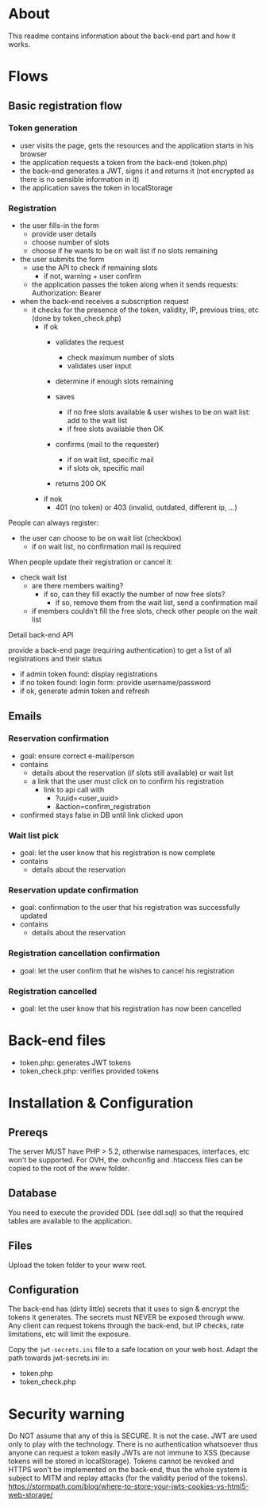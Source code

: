 # About
This readme contains information about the back-end part and how it works.

# Flows

## Basic registration flow

### Token generation
* user visits the page, gets the resources and the application starts in his browser
* the application requests a token from the back-end (token.php)
* the back-end generates a JWT, signs it and returns it (not encrypted as there is no sensible information in it)
* the application saves the token in localStorage

### Registration
* the user fills-in the form
  * provide user details
  * choose number of slots
  * choose if he wants to be on wait list if no slots remaining  
* the user submits the form
  * use the API to check if remaining slots
    * if not, warning + user confirm
  * the application passes the token along when it sends requests: Authorization: Bearer <token>
* when the back-end receives a subscription request
  * it checks for the presence of the token, validity, IP, previous tries, etc (done by token_check.php)
    * if ok
      * validates the request
        * check maximum number of slots
        * validates user input
      * determine if enough slots remaining
      
      * saves
        * if no free slots available & user wishes to be on wait list: add to the wait list
        * if free slots available then OK
      * confirms (mail to the requester)
        * if on wait list, specific mail
        * if slots ok, specific mail
      * returns 200 OK
    * if nok
      * 401 (no token) or 403 (invalid, outdated, different ip, ...)


People can always register:
* the user can choose to be on wait list (checkbox)
  * if on wait list, no confirmation mail is required

When people update their registration or cancel it:
* check wait list
  * are there members waiting?
    * if so, can they fill exactly the number of now free slots?
      * if so, remove them from the wait list, send a confirmation mail
  * if members couldn't fill the free slots, check other people on the wait list

Detail back-end API


provide a back-end page (requiring authentication) to get a list of all registrations and their status
* if admin token found: display registrations
* if no token found: login form: provide username/password
* if ok, generate admin token and refresh








## Emails
### Reservation confirmation
* goal: ensure correct e-mail/person
* contains
  * details about the reservation (if slots still available) or wait list
  * a link that the user must click on to confirm his registration
    * link to api call with
      * ?uuid=<user_uuid>
      * &action=confirm_registration
* confirmed stays false in DB until link clicked upon

### Wait list pick
* goal: let the user know that his registration is now complete
* contains
  * details about the reservation

### Reservation update confirmation
* goal: confirmation to the user that his registration was successfully updated
* contains
  * details about the reservation

### Registration cancellation confirmation
* goal: let the user confirm that he wishes to cancel his registration

### Registration cancelled
* goal: let the user know that his registration has now been cancelled


# Back-end files
* token.php: generates JWT tokens
* token_check.php: verifies provided tokens

# Installation & Configuration

## Prereqs
The server MUST have PHP > 5.2, otherwise namespaces, interfaces, etc won't be supported.
For OVH, the .ovhconfig and .htaccess files can be copied to the root of the www folder.

## Database
You need to execute the provided DDL (see ddl.sql) so that the required tables are available to the application.

## Files
Upload the token folder to your www root.

## Configuration
The back-end has (dirty little) secrets that it uses to sign & encrypt the tokens it generates. The secrets must NEVER be exposed through www.
Any client can request tokens through the back-end, but IP checks, rate limitations, etc will limit the exposure.

Copy the `jwt-secrets.ini` file to a safe location on your web host.
Adapt the path towards jwt-secrets.ini in:
* token.php
* token_check.php

# Security warning
Do NOT assume that any of this is SECURE. It is not the case. JWT are used only to play with the technology.
There is no authentication whatsoever thus anyone can request a token easily
JWTs are not immune to XSS (because tokens will be stored in localStorage).
Tokens cannot be revoked and HTTPS won't be implemented on the back-end, thus the whole system is subject to MITM and replay attacks (for the validity period of the tokens).
https://stormpath.com/blog/where-to-store-your-jwts-cookies-vs-html5-web-storage/
